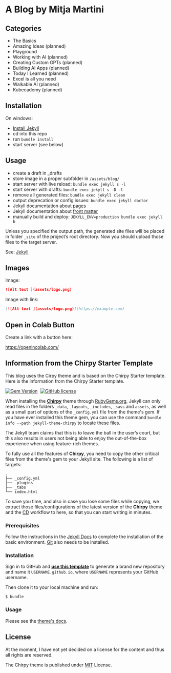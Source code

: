 # A Blog by Mitja Martini

## Categories

- The Basics
- Amazing Ideas (planned)
- Playground
- Working with AI (planned)
- Creating Custom GPTs (planned)
- Building AI Apps (planned)
- Today I Learned (planned)
- Excel is all you need
- Walkable AI (planned)
- Kubecademy (planned)

## Installation

On windows:

- [Install Jekyll](https://jekyllrb.com/docs/installation/windows/)
- cd into this repo
- run `bundle install`
- start server (see below)

## Usage

- create a draft in _drafts
- store image in a proper subfolder in `/assets/blog/`
- start server with live reload: `bundle exec jekyll s -l`
- start server with drafts: `bundle exec jekyll s -D -l`
- remove all generated files: `bundle exec jekyll clean`
- output deprecation or config issues: `bundle exec jekyll doctor`
- Jekyll documentation about [pages](https://jekyllrb.com/docs/pages/)
- Jekyll documentation about [front matter](https://jekyllrb.com/docs/front-matter/)
- manually build and deploy: `JEKYLL_ENV=production bundle exec jekyll b`

Unless you specified the output path, the generated site files will be placed in folder `_site` of the project’s root directory. Now you should upload those files to the target server.

See: [Jekyll](https://jekyllrb.com)

## Images

Image:

```markdown
![Alt text ](assets/logo.png)
```

Image with link:

```markdown
[![Alt text ](assets/logo.png)](https://example.com)
```

## Open in Colab Button

Create a link with a button here:

https://openincolab.com/

## Information from the Chirpy Starter Template

This blog uses the Cirpy theme and is based on the Chirpy Starter template. Here is the information from the Chirpy Starter template.

[![Gem Version](https://img.shields.io/gem/v/jekyll-theme-chirpy)][gem]&nbsp;
[![GitHub license](https://img.shields.io/github/license/cotes2020/chirpy-starter.svg?color=blue)][mit]

When installing the [**Chirpy**][chirpy] theme through [RubyGems.org][gem], Jekyll can only read files in the folders
`_data`, `_layouts`, `_includes`, `_sass` and `assets`, as well as a small part of options of the `_config.yml` file
from the theme's gem. If you have ever installed this theme gem, you can use the command
`bundle info --path jekyll-theme-chirpy` to locate these files.

The Jekyll team claims that this is to leave the ball in the user’s court, but this also results in users not being
able to enjoy the out-of-the-box experience when using feature-rich themes.

To fully use all the features of **Chirpy**, you need to copy the other critical files from the theme's gem to your
Jekyll site. The following is a list of targets:

```shell
.
├── _config.yml
├── _plugins
├── _tabs
└── index.html
```

To save you time, and also in case you lose some files while copying, we extract those files/configurations of the
latest version of the **Chirpy** theme and the [CD][CD] workflow to here, so that you can start writing in minutes.

### Prerequisites

Follow the instructions in the [Jekyll Docs](https://jekyllrb.com/docs/installation/) to complete the installation of
the basic environment. [Git](https://git-scm.com/) also needs to be installed.

### Installation

Sign in to GitHub and [**use this template**][use-template] to generate a brand new repository and name it
`USERNAME.github.io`, where `USERNAME` represents your GitHub username.

Then clone it to your local machine and run:

```console
$ bundle
```

### Usage

Please see the [theme's docs](https://github.com/cotes2020/jekyll-theme-chirpy#documentation).

## License

At the moment, I have not yet decided on a license for the content and thus all rights are reserved.

The Chirpy theme is published under [MIT][mit] License.

[gem]: https://rubygems.org/gems/jekyll-theme-chirpy
[chirpy]: https://github.com/cotes2020/jekyll-theme-chirpy/
[use-template]: https://github.com/cotes2020/chirpy-starter/generate
[CD]: https://en.wikipedia.org/wiki/Continuous_deployment
[mit]: https://github.com/cotes2020/chirpy-starter/blob/master/LICENSE
